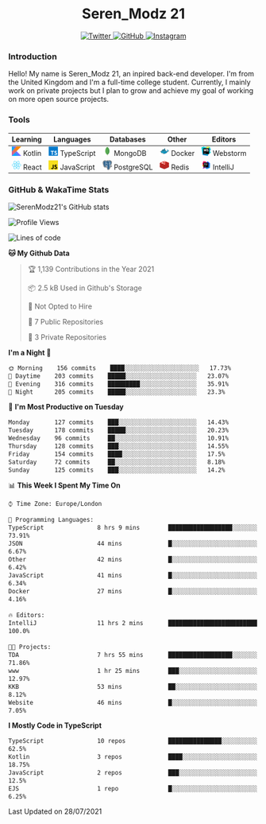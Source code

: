 <div align="center">
  <h1>Seren_Modz 21</h1>
  <a href="https://twitter.com/SerenModz21">
    <img alt="Twitter" src="https://img.shields.io/badge/twitter%20-%231DA1F2.svg?&style=for-the-badge&logo=Twitter&logoColor=white">
  </a>
  <a href="https://github.com/SerenModz21">
    <img alt="GitHub" src="https://img.shields.io/badge/github%20-%23121011.svg?&style=for-the-badge&logo=github&logoColor=white">
  </a>
  <a href="https://www.instagram.com/serenmodz21">
    <img alt="Instagram" src="https://img.shields.io/badge/instagram%20-%23E4405F.svg?&style=for-the-badge&logo=Instagram&logoColor=white">
  </a>
</div>

### Introduction

Hello! My name is Seren_Modz 21, an inpired back-end developer. I'm from the United Kingdom and I'm a full-time college student. Currently, I mainly work on private projects but I plan to grow and achieve my goal of working on more open source projects. 

### Tools

 **Learning**                                        | **Languages**                                               | **Databases**                                               | **Other**                                           | **Editors**                                                  
-----------------------------------------------------|-------------------------------------------------------------|-------------------------------------------------------------|-----------------------------------------------------|--------------------------------------------------------------
 <img width="19px" src="./assets/kotlin.svg"> Kotlin | <img width="19px" src="./assets/typescript.svg"> TypeScript | <img width="19px" src="./assets/mongodb.svg"> MongoDB       | <img width="19px" src="./assets/docker.svg"> Docker | <img width="19px" src="./assets/webstorm.svg"> Webstorm      
 <img width="19px" src="./assets/react.svg"> React   | <img width="19px" src="./assets/javascript.svg"> JavaScript | <img width="19px" src="./assets/postgresql.svg"> PostgreSQL | <img width="19px" src="./assets/redis.svg"> Redis   | <img width="19px" src="./assets/intellij-idea.svg"> IntelliJ 

### GitHub & WakaTime Stats

![SerenModz21's GitHub stats](https://github-readme-stats.vercel.app/api?username=SerenModz21&show_icons=true&theme=dark)

<!--START_SECTION:waka-->
![Profile Views](http://img.shields.io/badge/Profile%20Views-0-blue)

![Lines of code](https://img.shields.io/badge/From%20Hello%20World%20I%27ve%20Written-23048%20lines%20of%20code-blue)

**🐱 My Github Data** 

> 🏆 1,139 Contributions in the Year 2021
 > 
> 📦 2.5 kB Used in Github's Storage 
 > 
> 🚫 Not Opted to Hire
 > 
> 📜 7 Public Repositories 
 > 
> 🔑 3 Private Repositories  
 > 
**I'm a Night 🦉** 

```text
🌞 Morning    156 commits    ████░░░░░░░░░░░░░░░░░░░░░   17.73% 
🌆 Daytime    203 commits    █████░░░░░░░░░░░░░░░░░░░░   23.07% 
🌃 Evening    316 commits    █████████░░░░░░░░░░░░░░░░   35.91% 
🌙 Night      205 commits    █████░░░░░░░░░░░░░░░░░░░░   23.3%

```
📅 **I'm Most Productive on Tuesday** 

```text
Monday       127 commits    ███░░░░░░░░░░░░░░░░░░░░░░   14.43% 
Tuesday      178 commits    █████░░░░░░░░░░░░░░░░░░░░   20.23% 
Wednesday    96 commits     ██░░░░░░░░░░░░░░░░░░░░░░░   10.91% 
Thursday     128 commits    ███░░░░░░░░░░░░░░░░░░░░░░   14.55% 
Friday       154 commits    ████░░░░░░░░░░░░░░░░░░░░░   17.5% 
Saturday     72 commits     ██░░░░░░░░░░░░░░░░░░░░░░░   8.18% 
Sunday       125 commits    ███░░░░░░░░░░░░░░░░░░░░░░   14.2%

```


📊 **This Week I Spent My Time On** 

```text
⌚︎ Time Zone: Europe/London

💬 Programming Languages: 
TypeScript               8 hrs 9 mins        ██████████████████░░░░░░░   73.91% 
JSON                     44 mins             █░░░░░░░░░░░░░░░░░░░░░░░░   6.67% 
Other                    42 mins             █░░░░░░░░░░░░░░░░░░░░░░░░   6.42% 
JavaScript               41 mins             █░░░░░░░░░░░░░░░░░░░░░░░░   6.34% 
Docker                   27 mins             █░░░░░░░░░░░░░░░░░░░░░░░░   4.16%

🔥 Editors: 
IntelliJ                 11 hrs 2 mins       █████████████████████████   100.0%

🐱‍💻 Projects: 
TDA                      7 hrs 55 mins       ██████████████████░░░░░░░   71.86% 
www                      1 hr 25 mins        ███░░░░░░░░░░░░░░░░░░░░░░   12.97% 
KKB                      53 mins             ██░░░░░░░░░░░░░░░░░░░░░░░   8.12% 
Website                  46 mins             █░░░░░░░░░░░░░░░░░░░░░░░░   7.05%

```

**I Mostly Code in TypeScript** 

```text
TypeScript               10 repos            ███████████████░░░░░░░░░░   62.5% 
Kotlin                   3 repos             ████░░░░░░░░░░░░░░░░░░░░░   18.75% 
JavaScript               2 repos             ███░░░░░░░░░░░░░░░░░░░░░░   12.5% 
EJS                      1 repo              █░░░░░░░░░░░░░░░░░░░░░░░░   6.25%

```



 Last Updated on 28/07/2021
<!--END_SECTION:waka-->
